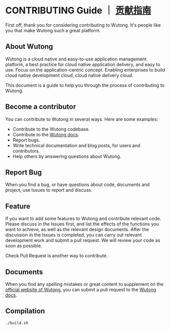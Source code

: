# CONTRIBUTING Guide ｜ [贡献指南](https://github.com/wutong-paas/wutong-docs/quick-start/contributing)

First off, thank you for considering contributing to Wutong. It's people like you that make Wutong such a great platform.

## About Wutong

Wutong is a cloud native and easy-to-use application management platform, a best practice for cloud native application delivery, and easy to use. Focus on the application-centric concept. Enabling enterprises to build cloud native development cloud, cloud native delivery cloud.

This document is a guide to help you through the process of contributing to Wutong.

## Become a contributor

You can contribute to Wutong in several ways. Here are some examples:

* Contribute to the Wutong codebase.
* Contribute to the [Wutong docs](https://github.com/wutong-paas/wutong-docs).
* Report bugs.
* Write technical documentation and blog posts, for users and contributors.
* Help others by answering questions about Wutong.


## Report Bug

When you find a bug, or have questions about code, documents and project, use Issues to report and discuss.

## Feature

If you want to add some features to Wutong and contribute relevant code. Please discuss in the Issues first, and list the effects of the functions you want to achieve, as well as the relevant design documents. After the discussion in the Issues is completed, you can carry out relevant development work and submit a pull request. We will review your code as soon as possible.

Check Pull Request is another way to contribute.

## Documents

When you find any spelling mistakes or great content to supplement on the [official website of Wutong](https://github.com/wutong-paas), you can submit a pull request to the [Wutong docs](https://github.com/wutong-paas/wutong-docs).

## Compilation

```shell
./build.sh
```
